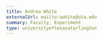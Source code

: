 ```yaml
---
title: Andrew White
externalUrl: mailto:awhite@uta.edu
summary: Faculty, Experiment
type: universityoftexasatarlington
---
```

